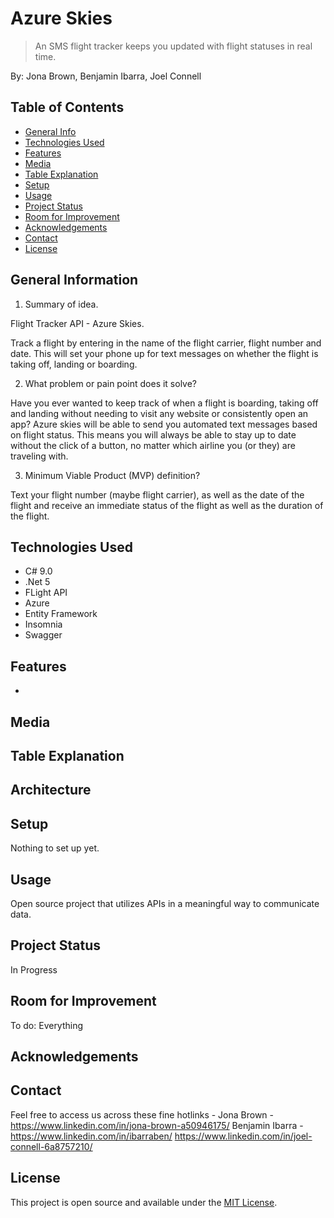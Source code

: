 # Azure Skies

> An SMS flight tracker keeps you updated with flight statuses in real time.

By: Jona Brown, Benjamin Ibarra, Joel Connell

## Table of Contents

* [General Info](#general-information)
* [Technologies Used](#technologies-used)
* [Features](#features)
* [Media](#media)
* [Table Explanation](#table-explanation)
* [Setup](#setup)
* [Usage](#usage)
* [Project Status](#project-status)
* [Room for Improvement](#room-for-improvement)
* [Acknowledgements](#acknowledgements)
* [Contact](#contact)
* [License](#license)

## General Information
1. Summary of idea.

Flight Tracker API - Azure Skies.


Track a flight by entering in the name of the flight carrier, flight number and date. This will set your phone up for text messages on whether the flight is taking off, landing or boarding.


2. What problem or pain point does it solve?

Have you ever wanted to keep track of when a flight is boarding, taking off and landing without needing to visit any website or consistently open an app? Azure skies will be able to send you automated text messages based on flight status. This means you will always be able to stay up to date without the click of a button, no matter which airline you (or they) are traveling with.


3. Minimum Viable Product (MVP) definition?


Text your flight number (maybe flight carrier), as well as the date of the flight and receive an immediate status of the flight as well as the duration of the flight.

## Technologies Used

* C# 9.0
* .Net 5
* FLight API
* Azure
* Entity Framework
* Insomnia
* Swagger

## Features

* 

## Media


## Table Explanation


## Architecture

## Setup

Nothing to set up yet.

## Usage
Open source project that utilizes APIs in a meaningful way to communicate data.

## Project Status

In Progress

## Room for Improvement

To do: Everything

## Acknowledgements

## Contact
Feel free to access us across these fine hotlinks -
Jona Brown - https://www.linkedin.com/in/jona-brown-a50946175/
Benjamin Ibarra - https://www.linkedin.com/in/ibarraben/
https://www.linkedin.com/in/joel-connell-6a8757210/

## License

This project is open source and available under the [MIT License](./LICENSE).
